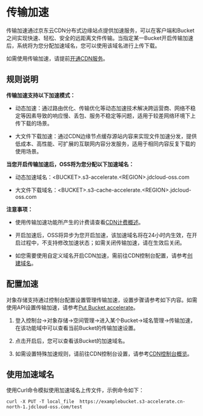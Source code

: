 # 传输加速

传输加速通过京东云CDN分布式边缘站点提供加速服务，可以在客户端和Bucket之间实现快速、轻松、安全的远距离文件传输。当指定某一Bucket开启传输加速后，系统将为您分配加速域名，您可以使用该域名进行上传下载。

如需使用传输加速，请提前[开通CDN服务](https://docs.jdcloud.com/cn/cdn/open-cdn-service)。

## 规则说明

**传输加速支持以下加速模式：**

- 动态加速：通过路由优化、传输优化等动态加速技术解决跨运营商、网络不稳定等因素导致的响应慢、丢包、服务不稳定等问题，适用于较差网络环境下上传下载的场景。

- 大文件下载加速：通过CDN边缘节点缓存源站内容来实现文件加速分发，提供低成本、高性能、可扩展的互联网内容分发服务，适用于相同内容反复下载的使用场景。

**当您开启传输加速后，OSS将为您分配以下加速域名：**

- 动态加速域名：\<BUCKET\>.s3-accelerate.\<REGION\>.jdcloud-oss.com

- 大文件下载域名：\<BUCKET\>.s3-cache-accelerate.\<REGION\>.jdcloud-oss.com

**注意事项：**

- 使用传输加速功能所产生的计费请查看[CDN计费概述](https://docs.jdcloud.com/cn/cdn/billing-overview)。

- 开启加速后，OSS将异步为您开启加速，该加速域名将在24小时内生效，在开启过程中，不支持修改加速状态；如需关闭传输加速，请在生效后关闭。

- 如您需要使用自定义域名开启CDN加速，需前往CDN控制台配置，请参考[创建域名](https://docs.jdcloud.com/cn/cdn/create-domain)。

## 配置加速

对象存储支持通过控制台配置设置管理传输加速，设置步骤请参考如下内容。如需使用API设置传输加速，请参考[Put Bucket accelerate](../../../../../API/Object-Storage-Service/API-Reference-S3-Compatible/Compatibility-API/Operations-On-Bucket/PUT-Bucket-accelerate.md)。

1. 登入控制台->对象存储->空间管理->进入某个Bucket->域名管理->传输加速，在该功能域中可以查看当前Bucket的传输加速设置。
2. 点击开启后，您可以查看该Bucket的加速域名。

3. 如需设置特殊加速规则，请前往CDN控制台设置，请参考[CDN控制台概览](https://docs.jdcloud.com/cn/cdn/console-introduction)。

## 使用加速域名

使用Curl命令模拟使用加速域名上传文件，示例命令如下：

```
curl -X PUT -T local_file  https://examplebucket.s3-accelerate.cn-north-1.jdcloud-oss.com/test
```

